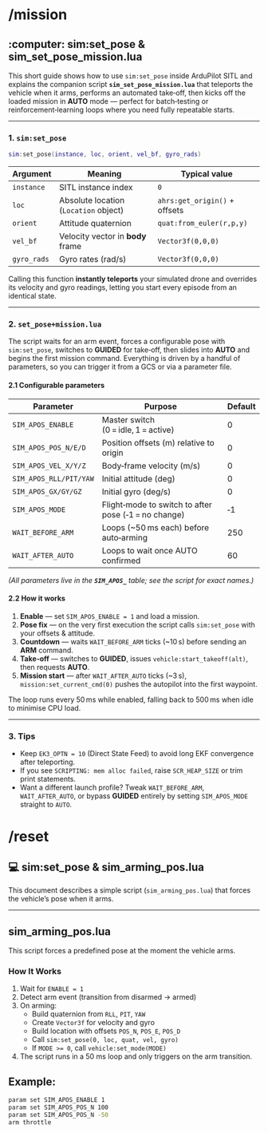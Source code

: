 # /mission
## \:computer: sim\:set\_pose & sim\_set\_pose\_mission.lua

This short guide shows how to use `sim:set_pose` inside ArduPilot SITL and explains the companion script **`sim_set_pose_mission.lua`** that teleports the vehicle when it arms, performs an automated take‑off, then kicks off the loaded mission in **AUTO** mode — perfect for batch‑testing or reinforcement‑learning loops where you need fully repeatable starts.

---

### 1. `sim:set_pose`

```lua
sim:set_pose(instance, loc, orient, vel_bf, gyro_rads)
```

| Argument    | Meaning                               | Typical value                 |
| ----------- | ------------------------------------- | ----------------------------- |
| `instance`  | SITL instance index                   | `0`                           |
| `loc`       | Absolute location (`Location` object) | `ahrs:get_origin()` + offsets |
| `orient`    | Attitude quaternion                   | `quat:from_euler(r,p,y)`      |
| `vel_bf`    | Velocity vector in **body** frame     | `Vector3f(0,0,0)`             |
| `gyro_rads` | Gyro rates (rad/s)                    | `Vector3f(0,0,0)`             |

Calling this function **instantly teleports** your simulated drone and overrides its velocity and gyro readings, letting you start every episode from an identical state.

---

### 2. `set_pose+mission.lua`

The script waits for an arm event, forces a configurable pose with `sim:set_pose`, switches to **GUIDED** for take‑off, then slides into **AUTO** and begins the first mission command. Everything is driven by a handful of parameters, so you can trigger it from a GCS or via a parameter file.

#### 2.1 Configurable parameters

| Parameter              | Purpose                                              | Default |
| ---------------------- | ---------------------------------------------------- | ------- |
| `SIM_APOS_ENABLE`      | Master switch (0 = idle, 1 = active)                 | 0       |
| `SIM_APOS_POS_N/E/D`   | Position offsets (m) relative to origin              | 0       |
| `SIM_APOS_VEL_X/Y/Z`   | Body‑frame velocity (m/s)                            | 0       |
| `SIM_APOS_RLL/PIT/YAW` | Initial attitude (deg)                               | 0       |
| `SIM_APOS_GX/GY/GZ`    | Initial gyro (deg/s)                                 | 0       |
| `SIM_APOS_MODE`        | Flight‑mode to switch to after pose (‑1 = no change) | ‑1      |
| `WAIT_BEFORE_ARM`      | Loops (\~50 ms each) before auto‑arming              | 250     |
| `WAIT_AFTER_AUTO`      | Loops to wait once AUTO confirmed                    | 60      |

*(All parameters live in the **********`SIM_APOS_`********** table; see the script for exact names.)*

#### 2.2 How it works

1. **Enable** — set `SIM_APOS_ENABLE = 1` and load a mission.
2. **Pose fix** — on the very first execution the script calls `sim:set_pose` with your offsets & attitude.
3. **Countdown** — waits `WAIT_BEFORE_ARM` ticks (\~10 s) before sending an **ARM** command.
4. **Take‑off** — switches to **GUIDED**, issues `vehicle:start_takeoff(alt)`, then requests **AUTO**.
5. **Mission start** — after `WAIT_AFTER_AUTO` ticks (\~3 s), `mission:set_current_cmd(0)` pushes the autopilot into the first waypoint.

The loop runs every 50 ms while enabled, falling back to 500 ms when idle to minimise CPU load.

---

### 3. Tips

* Keep `EK3_OPTN = 10` (Direct State Feed) to avoid long EKF convergence after teleporting.
* If you see `SCRIPTING: mem alloc failed`, raise `SCR_HEAP_SIZE` or trim print statements.
* Want a different launch profile? Tweak `WAIT_BEFORE_ARM`, `WAIT_AFTER_AUTO`, or bypass **GUIDED** entirely by setting `SIM_APOS_MODE` straight to `AUTO`.

# /reset
## :computer: sim:set_pose & sim_arming_pos.lua

This document describes a simple script (`sim_arming_pos.lua`) that forces the vehicle’s pose when it arms.

---

## sim_arming_pos.lua

This script forces a predefined pose at the moment the vehicle arms.

### How It Works

1. Wait for `ENABLE = 1`
2. Detect arm event (transition from disarmed → armed)
3. On arming:
   - Build quaternion from `RLL`, `PIT`, `YAW`
   - Create `Vector3f` for velocity and gyro
   - Build location with offsets `POS_N`, `POS_E`, `POS_D`
   - Call `sim:set_pose(0, loc, quat, vel, gyro)`
   - If `MODE >= 0`, call `vehicle:set_mode(MODE)`
4. The script runs in a 50 ms loop and only triggers on the arm transition.

## Example:
```bash
param set SIM_APOS_ENABLE 1
param set SIM_APOS_POS_N 100
param set SIM_APOS_POS_N -50
arm throttle
```
